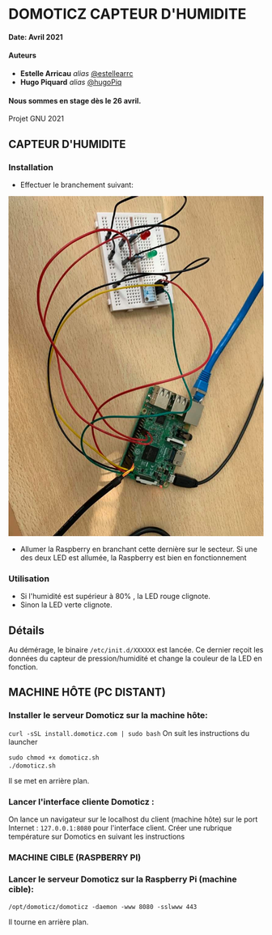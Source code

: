 # DOMOTICZ CAPTEUR D'HUMIDITE

#### Date: Avril 2021
#### Auteurs
* **Estelle Arricau** _alias_ [@estellearrc](https://github.com/estellearrc)
* **Hugo Piquard** _alias_ [@hugoPiq](https://github.com/hugoPiq)
#### Nous sommes en stage dès le 26 avril.
Projet GNU 2021
## CAPTEUR D'HUMIDITE
### Installation
* Effectuer le branchement suivant:

![alt text](https://github.com/hugoPiq/Domoticz/blob/main/176168470_506479097198002_6097645515706769262_n.jpg)

* Allumer la Raspberry en branchant cette dernière sur le secteur. Si une des deux LED est allumée, la Raspberry est bien en fonctionnement
### Utilisation
* Si l'humidité est supérieur à 80% , la LED rouge clignote.
* Sinon la LED verte clignote.

## Détails
Au démérage, le binaire ```/etc/init.d/XXXXXX``` est lancée.
Ce dernier reçoit les données du capteur de pression/humidité et change la couleur de la LED en fonction.







## MACHINE HÔTE (PC DISTANT)

### Installer le serveur Domoticz sur la machine hôte:
```curl -sSL install.domoticz.com | sudo bash```
On suit les instructions du launcher
```
sudo chmod +x domoticz.sh
./domoticz.sh
``` 
Il se met en arrière plan.

### Lancer l'interface cliente Domoticz :
On lance un navigateur sur le localhost du client (machine hôte) sur le port Internet : ```127.0.0.1:8080``` pour l'interface client.
Créer une rubrique température sur Domotics en suivant les instructions 


### MACHINE CIBLE (RASPBERRY PI)

### Lancer le serveur Domoticz sur la Raspberry Pi (machine cible):
````
/opt/domoticz/domoticz -daemon -www 8080 -sslwww 443
````
Il tourne en arrière plan.
